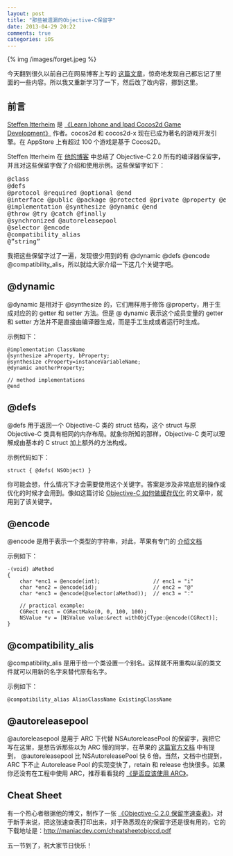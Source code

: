 ```yaml
---
layout: post
title: "那些被遗漏的Objective-C保留字"
date: 2013-04-29 20:22
comments: true
categories: iOS
---
```


{% img /images/forget.jpeg %}

今天翻到很久以前自己在网易博客上写的 [这篇文章](http://tangqiaoboy.blog.163.com/blog/static/116114258201110133108545/)，惊奇地发现自己都忘记了里面的一些内容。所以我又重新学习了一下，然后改了改内容，挪到这里。

## 前言

[Steffen Itterheim](http://www.amazon.cn/s?ie=UTF8&search-alias=books&field-author=Steffen%20Itterheim) 是 [《Learn Iphone and Ipad Cocos2d Game Development》](http://www.amazon.cn/Learn-Iphone-and-Ipad-Cocos2d-Game-Development-The-Leading-Framework-for-Building-2D-Graphical-and-Interactive-Applications-Itterheim-Steffen/dp/1430233036/ref=sr_1_1?ie=UTF8&qid=1321168092&sr=8-1) 作者。cocos2d 和 cocos2d-x 现在已成为著名的游戏开发引擎。在 AppStore 上有超过 100 个游戏是基于 Cocos2D。

Steffen Itterheim 在 [他的博客](http://www.learn-cocos2d.com/2011/10/complete-list-objectivec-20-compiler-directives) 中总结了 Objective-C 2.0 所有的编译器保留字，并且对这些保留字做了介绍和使用示例。这些保留字如下：

<pre>
@class
@defs
@protocol @required @optional @end
@interface @public @package @protected @private @property @end
@implementation @synthesize @dynamic @end
@throw @try @catch @finally
@synchronized @autoreleasepool
@selector @encode
@compatibility_alias
@”string”
</pre>

我把这些保留字过了一遍，发现很少用到的有 @dynamic @defs @encode @compatibility_alis，所以就给大家介绍一下这几个关键字吧。

<!-- more -->

## @dynamic
@dynamic 是相对于 @synthesize 的，它们用样用于修饰 @property，用于生成对应的的 getter 和 setter 方法。但是 @ dynamic 表示这个成员变量的 getter 和 setter 方法并不是直接由编译器生成，而是手工生成或者运行时生成。

示例如下：

``` objc
@implementation ClassName
@synthesize aProperty, bProperty;
@synthesize cProperty=instanceVariableName;
@dynamic anotherProperty;

// method implementations
@end
```

## @defs
@defs 用于返回一个 Objective-C 类的 struct 结构，这个 struct 与原 Objective-C 类具有相同的内存布局。就象你所知的那样，Objective-C 类可以理解成由基本的 C struct 加上额外的方法构成。

示例代码如下：

``` objc
struct { @defs( NSObject) }
```

你可能会想，什么情况下才会需要使用这个关键字。答案是涉及非常底层的操作或优化的时候才会用到。像如这篇讨论 [Objective-C 如何做缓存优化](http://www.mulle-kybernetik.com/artikel/Optimization/opti-3-imp-deluxe.html) 的文章中，就用到了该关键字。

## @encode
@encode 是用于表示一个类型的字符串，对此，苹果有专门的 [介绍文档](http://developer.apple.com/library/mac/#documentation/Cocoa/Conceptual/ObjCRuntimeGuide/Articles/ocrtTypeEncodings.html)

示例如下：

``` objc
-(void) aMethod
{
    char *enc1 = @encode(int);                 // enc1 = "i"
    char *enc2 = @encode(id);                  // enc2 = "@"
    char *enc3 = @encode(@selector(aMethod));  // enc3 = ":"

    // practical example:
    CGRect rect = CGRectMake(0, 0, 100, 100);
    NSValue *v = [NSValue value:&rect withObjCType:@encode(CGRect)];
}
```

## @compatibility_alis 

@compatibility_alis 是用于给一个类设置一个别名。这样就不用重构以前的类文件就可以用新的名字来替代原有名字。

示例如下：

``` objc
@compatibility_alias AliasClassName ExistingClassName
```

## @autoreleasepool

@autoreleasepool 是用于 ARC 下代替 NSAutoreleasePool 的保留字，我把它写在这里，是想告诉那些以为 ARC 慢的同学，在苹果的 [这篇官方文档](http://developer.apple.com/library/ios/#releasenotes/ObjectiveC/RN-TransitioningToARC/Introduction/Introduction.html) 中有提到， @autoreleasepool 比 NSAutoreleasePool 快 6 倍。当然，文档中也提到，ARC 下不止 Autorelease Pool 的实现变快了，retain 和 release 也快很多。如果你还没有在工程中使用 ARC，推荐看看我的 [《是否应该使用 ARC》](/2013/03/27/should-we-use-arc/)。

## Cheat Sheet

有一个热心者根据他的博文，制作了一张 [《Objective-C 2.0 保留字速查表》](http://maniacdev.com/cheatsheetobjccd.pdf)，对于新手来说，把这张速查表打印出来，对于熟悉现在的保留字还是很有用的，它的下载地址是：<http://maniacdev.com/cheatsheetobjccd.pdf>

五一节到了，祝大家节日快乐！

